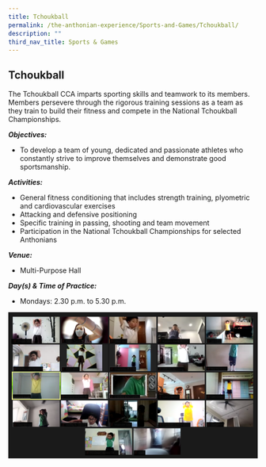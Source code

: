 ```yaml
---
title: Tchoukball
permalink: /the-anthonian-experience/Sports-and-Games/Tchoukball/
description: ""
third_nav_title: Sports & Games
---
```


## Tchoukball

The Tchoukball CCA imparts sporting skills and teamwork to its members. Members persevere through the rigorous training sessions as a team as they train to build their fitness and compete in the National Tchoukball Championships.


_**Objectives:**_

*   To develop a team of young, dedicated and passionate athletes who constantly strive to improve themselves and demonstrate good sportsmanship.


_**Activities:**_

*   General fitness conditioning that includes strength training, plyometric and cardiovascular exercises 
*   Attacking and defensive positioning 
*   Specific training in passing, shooting and team movement
*   Participation in the National Tchoukball Championships for selected Anthonians

  

_**Venue:**_

*   Multi-Purpose Hall

_**Day(s) & Time of Practice:**_

*   Mondays: 2.30 p.m. to 5.30 p.m.

![](/images/Tchoukball.png)